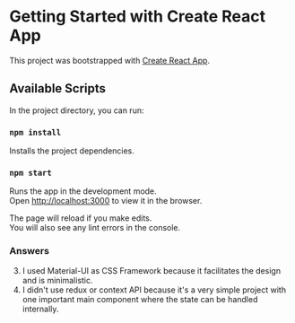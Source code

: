# Getting Started with Create React App

This project was bootstrapped with [Create React App](https://github.com/facebook/create-react-app).

## Available Scripts

In the project directory, you can run:

### `npm install`

Installs the project dependencies.

### `npm start`

Runs the app in the development mode.\
Open [http://localhost:3000](http://localhost:3000) to view it in the browser.

The page will reload if you make edits.\
You will also see any lint errors in the console.

### Answers

3. I used Material-UI as CSS Framework because it facilitates the design and is minimalistic.
4. I didn't use redux or context API because it's a very simple project with one important main component where the state can be handled internally.

